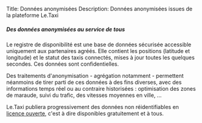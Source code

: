 Title: Données anonymisées
Description: Données anonymisées issues de la plateforme Le.Taxi

##### Des données anonymisées au service de tous

Le registre de disponibilité est une base de données sécurisée accessible uniquement aux partenaires agréés. Elle contient les positions (latitude et longitude) et le statut des taxis connectés, mises à jour toutes les quelques secondes. Ces données sont confidentielles.

Des traitements d'anonymisation - agrégation notamment - permettent néanmoins de tirer parti de ces données à des fins diverses, avec des informations temps réel ou au contraire historisées : optimisation des zones de maraude, suivi du trafic, des vitesses moyennes en ville, ...

Le.Taxi publiera progressivement des données non réidentifiables en <a href="https://www.etalab.gouv.fr/licence-ouverte-open-licence">licence ouverte</a>, c'est à dire disponibles gratuitement et à tous.

